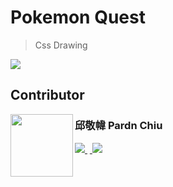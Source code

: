 # Pokemon Quest
> Css Drawing

![](https://skillicons.dev/icons?i=html,css,sass,vscode)

## Contributor

<a href="https://pardn.io">
<img src="https://avatars.githubusercontent.com/u/25631760" align=left width=100 height=100>
</a>

### 邱敬幃 Pardn Chiu

<a href="mailto:dev@pardn.io">
  <img src="https://skillicons.dev/icons?i=gmail">
</a>&nbsp<a href="https://linkedin.com/in/pardnchiu">
  <img src="https://skillicons.dev/icons?i=linkedin">
</a>


